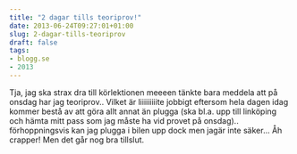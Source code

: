 ```yaml
---
title: "2 dagar tills teoriprov!"
date: 2013-06-24T09:27:01+01:00
slug: 2-dagar-tills-teoriprov
draft: false
tags:
- blogg.se
- 2013
---
```

Tja, jag ska strax dra till körlektionen meeeen tänkte bara meddela att på onsdag har jag teoriprov.. Vilket är liiiiiiiiite jobbigt eftersom hela dagen idag kommer bestå av att göra allt annat än plugga (ska bl.a. upp till linköping och hämta mitt pass som jag måste ha vid provet på onsdag).. förhoppningsvis kan jag plugga i bilen upp dock men jagär inte säker... Åh crapper! Men det går nog bra tillslut.